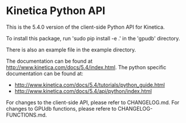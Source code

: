 Kinetica Python API
===================

This is the 5.4.0 version of the client-side Python API for Kinetica.

To install this package, run 'sudo pip install -e .' in the 'gpudb' directory.

There is also an example file in the example directory.

The documentation can be found at http://www.kinetica.com/docs/5.4/index.html.  The
python specific documentation can be found at:

*   http://www.kinetica.com/docs/5.4/tutorials/python_guide.html
*   http://www.kinetica.com/docs/5.4/api/python/index.html


For changes to the client-side API, please refer to CHANGELOG.md.  For
changes to GPUdb functions, please refere to CHANGELOG-FUNCTIONS.md.
